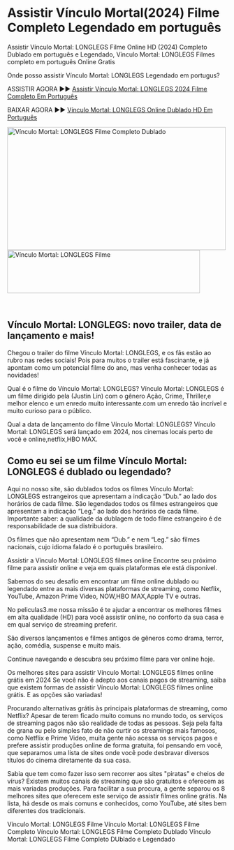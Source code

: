 # Assistir Vínculo Mortal(2024) Filme Completo Legendado em português

Assistir Vínculo Mortal: LONGLEGS Filme Online HD (2024) Completo Dublado em português e Legendado, Vínculo Mortal: LONGLEGS Filmes completo em português Online Gratis


Onde posso assistir Vínculo Mortal: LONGLEGS Legendado em portugus?

ASSISTIR AGORA ►► [Assistir Vínculo Mortal: LONGLEGS 2024 Filme Completo Em Português](https://cine.yeshq.biz/pt/movie/1226578)

BAIXAR AGORA ►► [Vínculo Mortal: LONGLEGS Online Dublado HD Em Português](https://cine.yeshq.biz/pt/movie/1226578)

<p><img src="https://image.tmdb.org/t/p/original/1R5Pk4UX9nBZMtilMP3ZbyPfWeD.jpg" alt="Vínculo Mortal: LONGLEGS Filme Completo Dublado" width="500" height="282" /><br /><a href="https://cine.yeshq.biz/pt/movie/1226578" target="_blank"><img src="https://i.imgur.com/K7B0WaG.png" alt="Vínculo Mortal: LONGLEGS Filme" width="441" height="99" /></a></p>
<p>&nbsp;</p>


## Vínculo Mortal: LONGLEGS: novo trailer, data de lançamento e mais!

Chegou o trailer do filme Vínculo Mortal: LONGLEGS, e os fãs estão ao rubro nas redes sociais! Pois para muitos o trailer está fascinante, e já apontam como um potencial filme do ano, mas venha conhecer todas as novidades!


Qual é o filme do Vínculo Mortal: LONGLEGS?
Vínculo Mortal: LONGLEGS é um filme dirigido pela (Justin Lin) com o gênero Ação, Crime, Thriller,e melhor elenco e um enredo muito interessante.com um enredo tão incrível e muito curioso para o público.


Qual a data de lançamento do filme Vínculo Mortal: LONGLEGS?
Vínculo Mortal: LONGLEGS será lançado em 2024, nos cinemas locais perto de você e online,netflix,HBO MAX.



## Como eu sei se um filme Vínculo Mortal: LONGLEGS é dublado ou legendado?


Aqui no nosso site, são dublados todos os filmes Vínculo Mortal: LONGLEGS estrangeiros que apresentam a indicação “Dub.” ao lado dos horários de cada filme. São legendados todos os filmes estrangeiros que apresentam a indicação “Leg.” ao lado dos horários de cada filme. Importante saber: a qualidade da dublagem de todo filme estrangeiro é de responsabilidade de sua distribuidora.

Os filmes que não apresentam nem “Dub.” e nem “Leg.” são filmes nacionais, cujo idioma falado é o português brasileiro.

Assistir a Vínculo Mortal: LONGLEGS filmes online
Encontre seu próximo filme para assistir online e veja em quais plataformas ele está disponível.

Sabemos do seu desafio em encontrar um filme online dublado ou legendado entre as mais diversas plataformas de streaming, como Netflix, YouTube, Amazon Prime Video, NOW,HBO MAX,Apple TV e outras.

No peliculas3.me nossa missão é te ajudar a encontrar os melhores filmes em alta qualidade (HD) para você assistir online, no conforto da sua casa e em qual serviço de streaming preferir.

São diversos lançamentos e filmes antigos de gêneros como drama, terror, ação, comédia, suspense e muito mais.

Continue navegando e descubra seu próximo filme para ver online hoje.

Os melhores sites para assistir Vínculo Mortal: LONGLEGS filmes online grátis em 2024
Se você não é adepto aos canais pagos de streaming, saiba que existem formas de assistir Vínculo Mortal: LONGLEGS filmes online grátis. E as opções são variadas!

Procurando alternativas grátis às principais plataformas de streaming, como Netflix? Apesar de terem ficado muito comuns no mundo todo, os serviços de streaming pagos não são realidade de todas as pessoas. Seja pela falta de grana ou pelo simples fato de não curtir os streamings mais famosos, como Netflix e Prime Video, muita gente não acessa os serviços pagos e prefere assistir produções online de forma gratuita, foi pensando em você, que separamos uma lista de sites onde você pode desbravar diversos títulos do cinema diretamente da sua casa.

Sabia que tem como fazer isso sem recorrer aos sites "piratas" e cheios de vírus? Existem muitos canais de streaming que são gratuitos e oferecem as mais variadas produções. Para facilitar a sua procura, a gente separou os 8 melhores sites que oferecem este serviço de assistir filmes online grátis. Na lista, há desde os mais comuns e conhecidos, como YouTube, até sites bem diferentes dos tradicionais.


Vínculo Mortal: LONGLEGS Filme
Vínculo Mortal: LONGLEGS Filme Completo
Vínculo Mortal: LONGLEGS Filme Completo Dublado
Vínculo Mortal: LONGLEGS Filme Completo DUblado e Legendado
